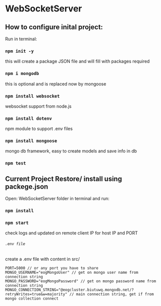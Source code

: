 # WebSocketServer

## How to configure inital project:

Run in terminal:

### `npm init -y`

this will create a package JSON file and will fill with packages required

### `npm i mongodb`

this is optional and is replaced now by mongoose

### `npm install websocket`

websocket support from node.js

### `npm install dotenv`

npm module to support .env files

### `npm install mongoose`

mongo db framework, easy to create models and save info in db

### `npm test`

## Current Project Restore/ install using packege.json

Open: WebSocketServer folder in terminal and run:

### `npm install`

### `npm start`

check logs and updated on remote client IP for host IP and PORT

###### `.env file`

create a .env file with content in src/

```
PORT=5000 // or any port you have to share
MONGO_USERNAME="eogMongoUser" // get on mongo user name from connection string
MONGO_PASSWORD="eogMongoPassword" // get on mongo password name from connection string
MONGO_CONNECTION_STRING="@eogcluster.biutuwq.mongodb.net/?retryWrites=true&w=majority" // main connection string, get if from mongo collection connect
```

